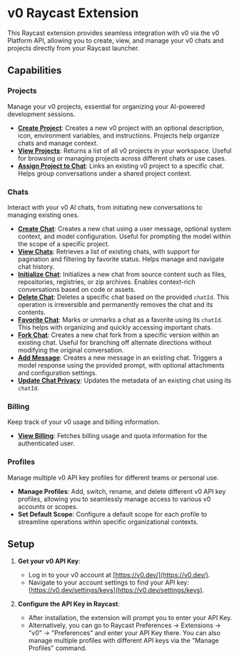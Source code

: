 # v0 Raycast Extension

This Raycast extension provides seamless integration with v0 via the v0 Platform API, allowing you to create, view, and manage your v0 chats and projects directly from your Raycast launcher.

## Capabilities

### Projects

Manage your v0 projects, essential for organizing your AI-powered development sessions.

*   [**Create Project**](https://v0.dev/docs/api/platform#create-project): Creates a new v0 project with an optional description, icon, environment variables, and instructions. Projects help organize chats and manage context.
*   [**View Projects**](https://v0.dev/docs/api/platform#find-projects): Returns a list of all v0 projects in your workspace. Useful for browsing or managing projects across different chats or use cases.
*   [**Assign Project to Chat**](https://v0.dev/docs/api/platform#assign-project-to-chat): Links an existing v0 project to a specific chat. Helps group conversations under a shared project context.

### Chats

Interact with your v0 AI chats, from initiating new conversations to managing existing ones.

*   [**Create Chat**](https://v0.dev/docs/api/platform#create-chat): Creates a new chat using a user message, optional system context, and model configuration. Useful for prompting the model within the scope of a specific project.
*   [**View Chats**](https://v0.dev/docs/api/platform#find-chats): Retrieves a list of existing chats, with support for pagination and filtering by favorite status. Helps manage and navigate chat history.
*   [**Initialize Chat**](https://v0.dev/docs/api/platform#initialize-chat): Initializes a new chat from source content such as files, repositories, registries, or zip archives. Enables context-rich conversations based on code or assets.
*   [**Delete Chat**](https://v0.dev/docs/api/platform#delete-chat): Deletes a specific chat based on the provided `chatId`. This operation is irreversible and permanently removes the chat and its contents.
*   [**Favorite Chat**](https://v0.dev/docs/api/platform#favorite-chat): Marks or unmarks a chat as a favorite using its `chatId`. This helps with organizing and quickly accessing important chats.
*   [**Fork Chat**](https://v0.dev/docs/api/platform#fork-chat): Creates a new chat fork from a specific version within an existing chat. Useful for branching off alternate directions without modifying the original conversation.
*   [**Add Message**](https://v0.dev/docs/api/platform#send-message): Creates a new message in an existing chat. Triggers a model response using the provided prompt, with optional attachments and configuration settings.
*   [**Update Chat Privacy**](https://v0.dev/docs/api/platform#update-chat): Updates the metadata of an existing chat using its `chatId`.

### Billing

Keep track of your v0 usage and billing information.

*   [**View Billing**](https://v0.dev/docs/api/platform#get-billing): Fetches billing usage and quota information for the authenticated user.

### Profiles

Manage multiple v0 API key profiles for different teams or personal use.

*   **Manage Profiles**: Add, switch, rename, and delete different v0 API key profiles, allowing you to seamlessly manage access to various v0 accounts or scopes.
*   **Set Default Scope**: Configure a default scope for each profile to streamline operations within specific organizational contexts.

## Setup

1.  **Get your v0 API Key**:
    *   Log in to your v0 account at [https://v0.dev/](https://v0.dev/).
    *   Navigate to your account settings to find your API key: [https://v0.dev/settings/keys](https://v0.dev/settings/keys).

3.  **Configure the API Key in Raycast**:
    *   After installation, the extension will prompt you to enter your API Key.
    *   Alternatively, you can go to Raycast Preferences -> Extensions -> "v0" -> "Preferences" and enter your API Key there. You can also manage multiple profiles with different API keys via the "Manage Profiles" command.
